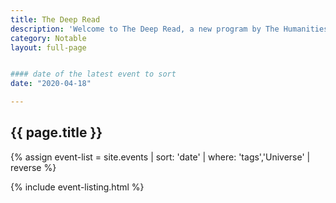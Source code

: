 ```yaml
---
title: The Deep Read
description: 'Welcome to The Deep Read, a new program by The Humanities Institute at UC Santa Cruz that invites curious minds to think deeply about literature, art, and the most pressing issues of our day. We’ll read books from a wide range of genres, exploring their implications on our politics, inner lives, and communities.'
category: Notable
layout: full-page


#### date of the latest event to sort
date: "2020-04-18"

---
```

<section id="main-content">
<div class="grid-container large">
<section class="heading">
<h2 class="underline">{{ page.title }}</h2>
</section>

<div class="events-card-list fade-out-siblings">
{% assign event-list = site.events | sort: 'date' | where: 'tags','Universe' | reverse %}

{% include event-listing.html %}
